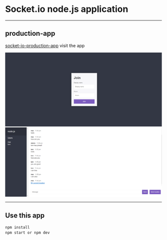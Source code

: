 # Socket.io node.js application                                                                                  

---

## production-app                                                                                                       
[socket-io-production-app](https://node-js-soket-io-project-1.herokuapp.com) visit the app



![Slide 2](slide-img/img1.png)
![Slide 4](slide-img/img.png)




----

## Use this app                  

```sh
npm install
npm start or npm dev
```
